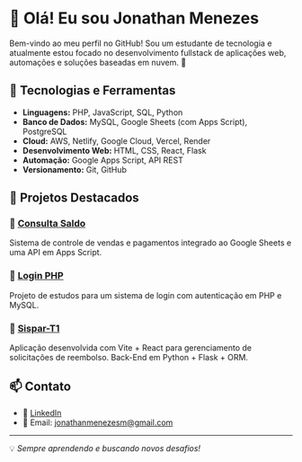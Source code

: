 # 👋 Olá! Eu sou Jonathan Menezes

Bem-vindo ao meu perfil no GitHub! Sou um estudante de tecnologia e atualmente estou focado no desenvolvimento fullstack de aplicações web, automações e soluções baseadas em nuvem. 🚀

## 🔧 Tecnologias e Ferramentas

- **Linguagens:** PHP, JavaScript, SQL, Python
- **Banco de Dados:** MySQL, Google Sheets (com Apps Script), PostgreSQL
- **Cloud:** AWS, Netlify, Google Cloud, Vercel, Render
- **Desenvolvimento Web:** HTML, CSS, React, Flask
- **Automação:** Google Apps Script, API REST
- **Versionamento:** Git, GitHub

## 📌 Projetos Destacados

### 🔹 [Consulta Saldo](https://github.com/jonathanmenezesm/consultasaldo)
Sistema de controle de vendas e pagamentos integrado ao Google Sheets e uma API em Apps Script.

### 🔹 [Login PHP](https://github.com/jonathanmenezesm/login-php)
Projeto de estudos para um sistema de login com autenticação em PHP e MySQL.

### 🔹 [Sispar-T1](https://github.com/jonathanmenezesm/sispar-t1)
Aplicação desenvolvida com Vite + React para gerenciamento de solicitações de reembolso. Back-End em Python + Flask + ORM.

## 📫 Contato

- 💼 [LinkedIn](https://www.linkedin.com/in/jonathanmenezesm)
- 📧 Email: jonathanmenezesm@gmail.com

---
💡 *Sempre aprendendo e buscando novos desafios!*

